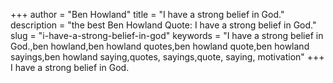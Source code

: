 +++
author = "Ben Howland"
title = "I have a strong belief in God."
description = "the best Ben Howland Quote: I have a strong belief in God."
slug = "i-have-a-strong-belief-in-god"
keywords = "I have a strong belief in God.,ben howland,ben howland quotes,ben howland quote,ben howland sayings,ben howland saying,quotes, sayings,quote, saying, motivation"
+++
I have a strong belief in God.
